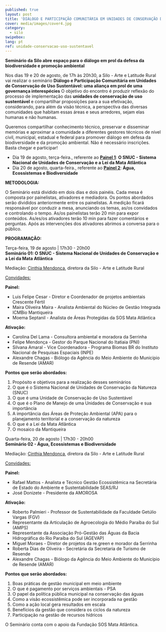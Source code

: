 ```yaml
---
published: true
layout: post
title: 'DIÁLOGO E PARTICIPAÇÃO COMUNITÁRIA EM UNIDADES DE CONSERVAÇÃO DE USO SUSTENTÁVEL'
cover: media/images/cover4.jpg
category:
  - silo
swipebox:
lang: pt
ref: unidade-conservacao-uso-sustentavel
---
```

**Seminário da Silo abre espaço para o diálogo em prol da defesa da biodiversidade e promoção ambiental**

Nos dias 19 e 20 de agosto, de 17h às 20h30, a Silo \- Arte e Latitude Rural vai realizar o seminário **Diálogo e Participação Comunitária em Unidades de Conservação de Uso Sustentável: uma aliança em prol de uma governança interespécies** O objetivo do encontro é produzir reflexão do processo de implementação das **unidades de conservação de uso sustentável** e compartilhar proposições para a sua efetivação, considerando, para além da visão técnica, a perspectiva das diversas comunidades que habitam essas áreas e seus arredores, sejam elas humanas e não humanas. 

Queremos compartilhar conhecimento técnico, preservar e disseminar  memórias e aproximar a comunidade a diferentes gestores técnicos de nível civil, municipal, estadual e federal para promover diálogo em defesa da biodiversidade e da promoção ambiental. Não é necessário inscrições. Basta chegar e participar\!

* Dia 19 de agosto, terça-feira., referente ao <ins>**Painel 1**</ins>: **O SNUC \- Sistema Nacional de Unidades de Conservação e a Lei da Mata Atlântica**  
* Dia 20 de agosto, quarta-feira., referente ao  <ins>**Painel 2**</ins>: **Água, Ecossistemas e Biodiversidade**

**METODOLOGIA:**

O Seminário está dividido em dois dias e dois painéis. Cada mesa é composta por painelistas, ativadores e mediadora. Os pontos abordados serão divididos anteriormente entre os painelistas. A medição ficará responsável por conduzir a mesa, anunciando os temas, as/os convidados e controlando o tempo. As/os painelistas terão 20 min para expor conteúdos. As/es/os ativadores terão 10 min para fazer comentários e perguntas. Após as intervenções dos ativadores abrimos a conversa para o público. 

**PROGRAMAÇÃO:**   

Terça-feira, 19 de agosto | 17h30 \- 20h00  
**Seminário 01: O SNUC \- Sistema Nacional de Unidades de Conservação e a Lei da Mata Atlântica**

Mediação: [Cinthia Mendonça](mailto:cinthia.mendonca@silo.org.br), diretora da Silo \- Arte e Latitude Rural

<ins>Convidades:</ins>

**Painel:**

* Luis Felipe Cesar \-  Diretor  e Coordenador de projetos ambientais Crescente Fértil  
* Maira Oliveira Maira \- Analista Ambiental do Núcleo de Gestão Integrada ICMBio Mantiqueira  
* Moema Septanil \- Analista de Áreas Protegidas da SOS Mata Atlântica

**Ativação:**

* Carolina Del Lama \-  Consultora ambiental e moradora da Serrinha  
* Felipe Mendonça \- Gestor do Parque Nacional do Itatiaia (PNI)  
* Silvana Amaral \- Vice Coordenadora \- Programa Biomas BR do Instituto Nacional de Pesquisas Espaciais (INPE)
* Alexandre Chagas \- Biólogo da Agência do Meio Ambiente do Município de Resende (AMAR)


  
**Pontos que serão abordados:**

1. Propósito e objetivos para a realização desses seminários  
2. O que é o Sistema Nacional de Unidades de Conservação da Natureza (SNUC)
3. O que é uma Unidade de Conservação de Uso Sustentável
4. O que é o Plano de Manejo de uma Unidades de Conservação e sua importância
5. A importância das Áreas de Proteção Ambiental (APA) para o planejamento territorial e a conservação da natureza
6. O que é a Lei da Mata Atlântica  
7. O mosaico da Mantiqueira

Quarta-feira, 20 de agosto | 17h30 \- 20h00  
**Seminário 02 \- Água, Ecossistemas e Biodiversidade**

Mediação: [Cinthia Mendonça](mailto:cinthia.mendonca@silo.org.br), diretora da Silo \- Arte e Latitude Rural

<ins>Convidades:</ins>

**Painel:**

* Rafael Mattos  \- Analista e Técnico Gestão Ecossistêmica na Secretária de Estado do Ambiente e Sustentabilidade SEAS/RJ  
* José Donizete \- Presidente da AMOROSA 

**Ativação:**

* Roberto Palmieri \- Professor de Sustentabilidade da Faculdade Getúlio Vargas (FGV)  
* Representante da Articulação de Agroecologia do Médio Paraíba do Sul (AMPS)  
* Representante da  Associação Pró-Gestão das Águas da Bacia Hidrográfica do Rio Paraíba do Sul (AGEVAP)   
* Miguel Moraes \- Diretor de projetos da re.green e morador da Serrinha  
* Roberta Dias de Oliveira \- Secretária da Secretaria de Turismo de Resende  
* Alexandre Chagas \- Biólogo da Agência do Meio Ambiente do Município de Resende (AMAR)  


  
**Pontos que serão abordados:**

1. Boas práticas de gestão municipal em meio ambiente  
2. O que é pagamento por serviços ambientais \- PSA  
3. O papel da política pública municipal na conservação das águas  
4. Como a visão ecossistêmica pode ser incorporada na gestão  
5. Como a ação local gera resultados em escala  
6. Benefícios da gestão que considera os ciclos da natureza  
7. Participação na gestão de recursos hídricos


O Seminário conta com o apoio da Fundação SOS Mata Atlântica.



